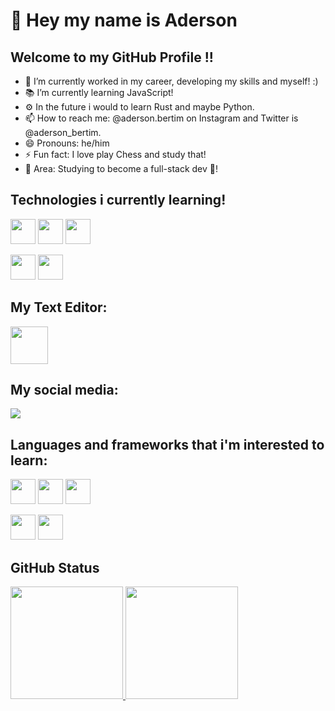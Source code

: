 # 👋 Hey my name is Aderson
## Welcome to my GitHub Profile !!

- 🔭 I’m currently worked in my career, developing my skills and myself! :)
- 📚 I’m currently learning JavaScript!
- ⚙  In the future i would to learn Rust and maybe Python.
- 📫 How to reach me: @aderson.bertim on Instagram and Twitter is @aderson_bertim.
- 😄 Pronouns: he/him
- ⚡ Fun fact: I love play Chess and study that!
- 🔧 Area: Studying to become a full-stack dev 👊!

## Technologies i currently learning!

<img src="https://cdn.jsdelivr.net/gh/devicons/devicon/icons/css3/css3-original-wordmark.svg" width="40" height="40"/> <img src="https://cdn.jsdelivr.net/gh/devicons/devicon/icons/html5/html5-original-wordmark.svg" width="40" height="40"/> <img src="https://cdn.jsdelivr.net/gh/devicons/devicon/icons/javascript/javascript-original.svg" width="40" height="40"/>

<img src="https://cdn.jsdelivr.net/gh/devicons/devicon/icons/git/git-plain-wordmark.svg" width="40" height="40"/> <img src="https://cdn.jsdelivr.net/gh/devicons/devicon/icons/linux/linux-original.svg" width="40" height="40"/>



## My Text Editor:
<img src="https://cdn.jsdelivr.net/gh/devicons/devicon/icons/vim/vim-original.svg" width="60" height="60"/>

## My social media:
<a href="https://instagram.com/aderson.bertim" target="_blank"><img src="https://img.shields.io/badge/-Instagram-%23E4405F?style=for-the-badge&logo=instagram&logoColor=white" target="_blank"></a>

## Languages and frameworks that i'm interested to learn:
<img src="https://cdn.jsdelivr.net/gh/devicons/devicon/icons/rust/rust-plain.svg" width="40" height="40"/> <img src="https://cdn.jsdelivr.net/gh/devicons/devicon/icons/ocaml/ocaml-original.svg" width="40" height="40"/> <img src="https://cdn.jsdelivr.net/gh/devicons/devicon/icons/python/python-original-wordmark.svg" width="40" height="40"/>

<img src="https://cdn.jsdelivr.net/gh/devicons/devicon/icons/vuejs/vuejs-original-wordmark.svg" width="40" height="40"/> <img src="https://cdn.jsdelivr.net/gh/devicons/devicon/icons/react/react-original-wordmark.svg" width="40" height="40"/>


## GitHub Status
<div>
<a href="https://github.com/adersonbertim">
<img height="180em" src="https://github-readme-stats.vercel.app/api/top-langs/?username=adersonbertim&layout=compact&langs_count=7&theme=dracula"/>
<img height="180em" src="https://github-readme-stats.vercel.app/api?username=adersonbertim&show_icons=true&theme=dracula&include_all_commits=true&count_private=true"/>
</div>
